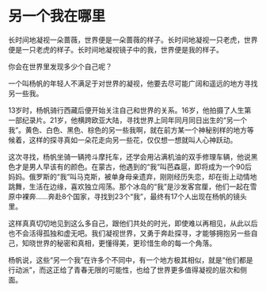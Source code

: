 # 另一个我在哪里

长时间地凝视一朵蔷薇，世界便是一朵蔷薇的样子。长时间地凝视一只老虎，世界便是一只老虎的样子。长时间地凝视镜子中的我，世界便是我的样子。 

你会在世界里发现多少个自己呢？ 

一个叫杨帆的年轻人不满足于对世界的凝视，他要去尽可能广阔和遥远的地方寻找另一些我。 

13岁时，杨帆骑行西藏后便开始关注自己和世界的关系。16岁，他拍摄了人生第一部纪录片。21岁，他横跨欧亚大陆，寻找世界上同年同月同日出生的“另一个我”。黄色、白色、黑色、棕色的另一些我啊，就在前方某一个神秘别样的地方等候着，这样的探寻真如一朵花走向另一些花，仅仅想一想就叫人心神跃动。 

这次寻找，杨帆坐骑一辆挎斗摩托车，还学会用沾满机油的双手修理车辆，他说黑色才是男人早该有的颜色。在蒙古，他遇到的“我”叫芭森扈，即将成为一个90后妈妈。俄罗斯的“我”叫马克斯，被单身母亲遗弃，刚刚经历失恋，却在街上动情地跳舞，生活在边缘，喜欢独立闯荡。那个冰岛的“我”是沙发客宫厘，他们一起在雪原中裸奔……奔赴8个国家，寻找到23个“我”，最终有17个人出现在杨帆的镜头里。 

这样真真切切地见到这么多自己，跟他们共处的时光，即使难以再相见，从此以后也不会活得孤独和虚无吧。我们凝视世界，又勇于奔赴探寻，才能够拥抱另一些自己，知晓世界的秘密和真相，更懂得美，更珍惜生命的每一个角落。 

杨帆说，这些“另一个我”在许多个不同中，有一个地方极其相似，就是“他们都是行动派”，而这正给了青春无限的可能性，也给了世界更多值得凝视的层次和侧面。